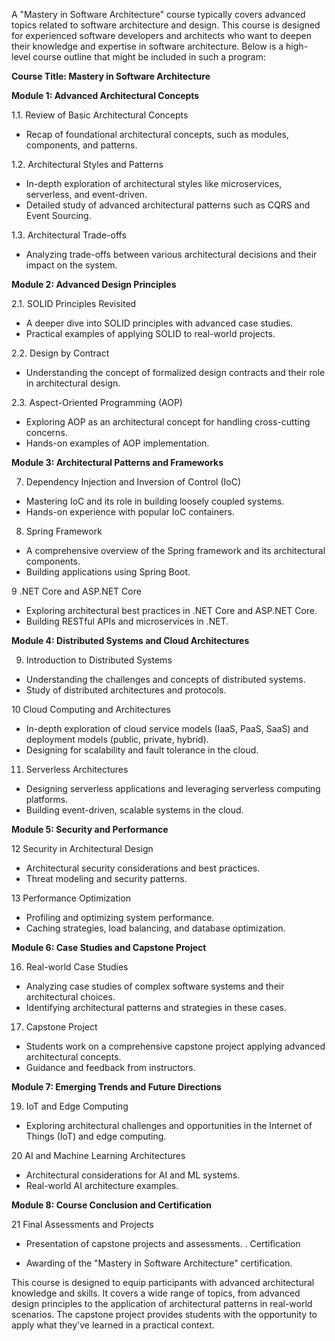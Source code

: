 A "Mastery in Software Architecture" course typically covers advanced topics related to software architecture and design. This course is designed for experienced software developers and architects who want to deepen their knowledge and expertise in software architecture. Below is a high-level course outline that might be included in such a program:

**Course Title: Mastery in Software Architecture**

**Module 1: Advanced Architectural Concepts**

1.1. Review of Basic Architectural Concepts

- Recap of foundational architectural concepts, such as modules, components, and patterns.

1.2. Architectural Styles and Patterns

- In-depth exploration of architectural styles like microservices, serverless, and event-driven.
- Detailed study of advanced architectural patterns such as CQRS and Event Sourcing.

1.3. Architectural Trade-offs

- Analyzing trade-offs between various architectural decisions and their impact on the system.

**Module 2: Advanced Design Principles**

2.1. SOLID Principles Revisited

- A deeper dive into SOLID principles with advanced case studies.
- Practical examples of applying SOLID to real-world projects.

2.2. Design by Contract

- Understanding the concept of formalized design contracts and their role in architectural design.

2.3. Aspect-Oriented Programming (AOP)

- Exploring AOP as an architectural concept for handling cross-cutting concerns.
- Hands-on examples of AOP implementation.

**Module 3: Architectural Patterns and Frameworks**

7. Dependency Injection and Inversion of Control (IoC)

- Mastering IoC and its role in building loosely coupled systems.
- Hands-on experience with popular IoC containers.

8. Spring Framework

- A comprehensive overview of the Spring framework and its architectural components.
- Building applications using Spring Boot.

9 .NET Core and ASP.NET Core

- Exploring architectural best practices in .NET Core and ASP.NET Core.
- Building RESTful APIs and microservices in .NET.

**Module 4: Distributed Systems and Cloud Architectures**

9. Introduction to Distributed Systems

- Understanding the challenges and concepts of distributed systems.
- Study of distributed architectures and protocols.

10 Cloud Computing and Architectures

- In-depth exploration of cloud service models (IaaS, PaaS, SaaS) and deployment models (public, private, hybrid).
- Designing for scalability and fault tolerance in the cloud.

11. Serverless Architectures

- Designing serverless applications and leveraging serverless computing platforms.
- Building event-driven, scalable systems in the cloud.

**Module 5: Security and Performance**

12 Security in Architectural Design

- Architectural security considerations and best practices.
- Threat modeling and security patterns.

13 Performance Optimization

- Profiling and optimizing system performance.
- Caching strategies, load balancing, and database optimization.

**Module 6: Case Studies and Capstone Project**

16. Real-world Case Studies

- Analyzing case studies of complex software systems and their architectural choices.
- Identifying architectural patterns and strategies in these cases.

17. Capstone Project

- Students work on a comprehensive capstone project applying advanced architectural concepts.
- Guidance and feedback from instructors.

**Module 7: Emerging Trends and Future Directions**

19. IoT and Edge Computing

- Exploring architectural challenges and opportunities in the Internet of Things (IoT) and edge computing.

20 AI and Machine Learning Architectures

- Architectural considerations for AI and ML systems.
- Real-world AI architecture examples.

**Module 8: Course Conclusion and Certification**

21 Final Assessments and Projects

- Presentation of capstone projects and assessments.
. Certification

- Awarding of the "Mastery in Software Architecture" certification.

This course is designed to equip participants with advanced architectural knowledge and skills. It covers a wide range of topics, from advanced design principles to the application of architectural patterns in real-world scenarios. The capstone project provides students with the opportunity to apply what they've learned in a practical context.
